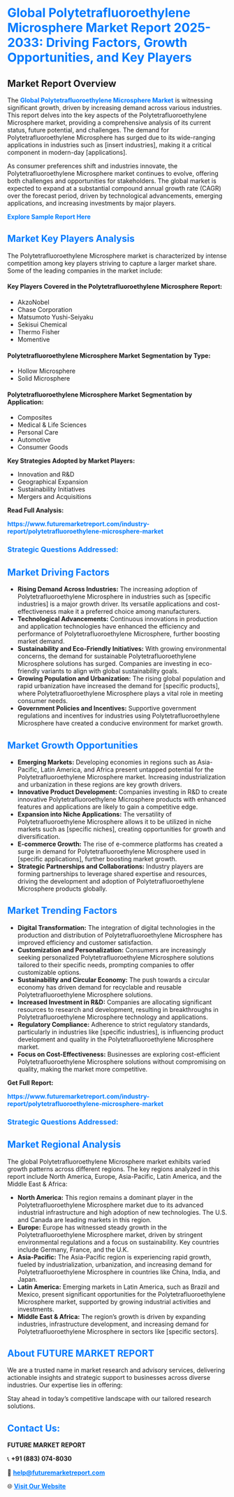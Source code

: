 <h1 style="color: #007BFF;">Global Polytetrafluoroethylene Microsphere Market Report 2025-2033: Driving Factors, Growth Opportunities, and Key Players</h1>

<section id="overview">
<h2>Market Report Overview</h2>
<p>The <a href="https://www.futuremarketreport.com/industry-report/polytetrafluoroethylene-microsphere-market" style="color: #007BFF; text-decoration: none;"><strong>Global Polytetrafluoroethylene Microsphere Market</strong></a> is witnessing significant growth, driven by increasing demand across various industries. This report delves into the key aspects of the Polytetrafluoroethylene Microsphere market, providing a comprehensive analysis of its current status, future potential, and challenges. The demand for Polytetrafluoroethylene Microsphere has surged due to its wide-ranging applications in industries such as [insert industries], making it a critical component in modern-day [applications].</p>
<p>As consumer preferences shift and industries innovate, the Polytetrafluoroethylene Microsphere market continues to evolve, offering both challenges and opportunities for stakeholders. The global market is expected to expand at a substantial compound annual growth rate (CAGR) over the forecast period, driven by technological advancements, emerging applications, and increasing investments by major players.</p>
</section>

<section id="overview">
<p><a href="https://www.futuremarketreport.com/request-sample/reportId=114515" style="color: #007BFF; text-decoration: none;"><strong>Explore Sample Report Here</strong></a></p>
</section>

<section id="key-players">
<h2 style="color: #007BFF;">Market Key Players Analysis</h2>
<p>The Polytetrafluoroethylene Microsphere market is characterized by intense competition among key players striving to capture a larger market share. Some of the leading companies in the market include:</p>
<h4>Key Players Covered in the Polytetrafluoroethylene Microsphere Report:</h4>
<ul><li>AkzoNobel</li><li>Chase Corporation</li><li>Matsumoto Yushi-Seiyaku</li><li>Sekisui Chemical</li><li>Thermo Fisher</li><li>Momentive</li></ul>
<h4>Polytetrafluoroethylene Microsphere Market Segmentation by Type:</h4>
<ul><li>Hollow Microsphere</li><li>Solid Microsphere</li></ul>

<h4>Polytetrafluoroethylene Microsphere Market Segmentation by Application:</h4>
<ul><li>Composites</li><li>Medical &amp; Life Sciences</li><li>Personal Care</li><li>Automotive</li><li>Consumer Goods</li></ul>
<p><strong>Key Strategies Adopted by Market Players:</strong></p>
<ul>
<li>Innovation and R&D</li>
<li>Geographical Expansion</li>
<li>Sustainability Initiatives</li>
<li>Mergers and Acquisitions</li>
</ul>
</section>

<section>
<p><strong>Read Full Analysis: </strong></p><a href="https://www.futuremarketreport.com/industry-report/polytetrafluoroethylene-microsphere-market" style="color: #007BFF; text-decoration: none;"><strong>https://www.futuremarketreport.com/industry-report/polytetrafluoroethylene-microsphere-market</strong></a>
<h3 style="color: #007BFF;">Strategic Questions Addressed:</h3>
</section>

<section id="driving-factors">
<h2 style="color: #007BFF;">Market Driving Factors</h2>
<ul>
<li><strong>Rising Demand Across Industries:</strong> The increasing adoption of Polytetrafluoroethylene Microsphere in industries such as [specific industries] is a major growth driver. Its versatile applications and cost-effectiveness make it a preferred choice among manufacturers.</li>
<li><strong>Technological Advancements:</strong> Continuous innovations in production and application technologies have enhanced the efficiency and performance of Polytetrafluoroethylene Microsphere, further boosting market demand.</li>
<li><strong>Sustainability and Eco-Friendly Initiatives:</strong> With growing environmental concerns, the demand for sustainable Polytetrafluoroethylene Microsphere solutions has surged. Companies are investing in eco-friendly variants to align with global sustainability goals.</li>
<li><strong>Growing Population and Urbanization:</strong> The rising global population and rapid urbanization have increased the demand for [specific products], where Polytetrafluoroethylene Microsphere plays a vital role in meeting consumer needs.</li>
<li><strong>Government Policies and Incentives:</strong> Supportive government regulations and incentives for industries using Polytetrafluoroethylene Microsphere have created a conducive environment for market growth.</li>
</ul>
</section>

<section id="growth-opportunities">
<h2 style="color: #007BFF;">Market Growth Opportunities</h2>
<ul>
<li><strong>Emerging Markets:</strong> Developing economies in regions such as Asia-Pacific, Latin America, and Africa present untapped potential for the Polytetrafluoroethylene Microsphere market. Increasing industrialization and urbanization in these regions are key growth drivers.</li>
<li><strong>Innovative Product Development:</strong> Companies investing in R&D to create innovative Polytetrafluoroethylene Microsphere products with enhanced features and applications are likely to gain a competitive edge.</li>
<li><strong>Expansion into Niche Applications:</strong> The versatility of Polytetrafluoroethylene Microsphere allows it to be utilized in niche markets such as [specific niches], creating opportunities for growth and diversification.</li>
<li><strong>E-commerce Growth:</strong> The rise of e-commerce platforms has created a surge in demand for Polytetrafluoroethylene Microsphere used in [specific applications], further boosting market growth.</li>
<li><strong>Strategic Partnerships and Collaborations:</strong> Industry players are forming partnerships to leverage shared expertise and resources, driving the development and adoption of Polytetrafluoroethylene Microsphere products globally.</li>
</ul>
</section>

<section id="trending-factors">
<h2 style="color: #007BFF;">Market Trending Factors</h2>
<ul>
<li><strong>Digital Transformation:</strong> The integration of digital technologies in the production and distribution of Polytetrafluoroethylene Microsphere has improved efficiency and customer satisfaction.</li>
<li><strong>Customization and Personalization:</strong> Consumers are increasingly seeking personalized Polytetrafluoroethylene Microsphere solutions tailored to their specific needs, prompting companies to offer customizable options.</li>
<li><strong>Sustainability and Circular Economy:</strong> The push towards a circular economy has driven demand for recyclable and reusable Polytetrafluoroethylene Microsphere solutions.</li>
<li><strong>Increased Investment in R&D:</strong> Companies are allocating significant resources to research and development, resulting in breakthroughs in Polytetrafluoroethylene Microsphere technology and applications.</li>
<li><strong>Regulatory Compliance:</strong> Adherence to strict regulatory standards, particularly in industries like [specific industries], is influencing product development and quality in the Polytetrafluoroethylene Microsphere market.</li>
<li><strong>Focus on Cost-Effectiveness:</strong> Businesses are exploring cost-efficient Polytetrafluoroethylene Microsphere solutions without compromising on quality, making the market more competitive.</li>
</ul>
</section>

<section>
<p><strong>Get Full Report: </strong></p><a href="https://www.futuremarketreport.com/industry-report/polytetrafluoroethylene-microsphere-market" style="color: #007BFF; text-decoration: none;"><strong>https://www.futuremarketreport.com/industry-report/polytetrafluoroethylene-microsphere-market</strong></a>
<h3 style="color: #007BFF;">Strategic Questions Addressed:</h3>
</section>


<section id="regional-analysis">
<h2 style="color: #007BFF;">Market Regional Analysis</h2>
<p>The global Polytetrafluoroethylene Microsphere market exhibits varied growth patterns across different regions. The key regions analyzed in this report include North America, Europe, Asia-Pacific, Latin America, and the Middle East & Africa:</p>
<ul>
<li><strong>North America:</strong> This region remains a dominant player in the Polytetrafluoroethylene Microsphere market due to its advanced industrial infrastructure and high adoption of new technologies. The U.S. and Canada are leading markets in this region.</li>
<li><strong>Europe:</strong> Europe has witnessed steady growth in the Polytetrafluoroethylene Microsphere market, driven by stringent environmental regulations and a focus on sustainability. Key countries include Germany, France, and the U.K.</li>
<li><strong>Asia-Pacific:</strong> The Asia-Pacific region is experiencing rapid growth, fueled by industrialization, urbanization, and increasing demand for Polytetrafluoroethylene Microsphere in countries like China, India, and Japan.</li>
<li><strong>Latin America:</strong> Emerging markets in Latin America, such as Brazil and Mexico, present significant opportunities for the Polytetrafluoroethylene Microsphere market, supported by growing industrial activities and investments.</li>
<li><strong>Middle East & Africa:</strong> The region’s growth is driven by expanding industries, infrastructure development, and increasing demand for Polytetrafluoroethylene Microsphere in sectors like [specific sectors].</li>
</ul>
</section>

<footer>
<h2 style="color: #007BFF;">About FUTURE MARKET REPORT</h2>
<p>We are a trusted name in market research and advisory services, delivering actionable insights and strategic support to businesses across diverse industries. Our expertise lies in offering:</p>

<p>Stay ahead in today’s competitive landscape with our tailored research solutions.</p>

<h2 style="color: #007BFF;">Contact Us:</h2>
<p><strong>FUTURE MARKET REPORT</strong></p>
<p>📞 <strong>+91 (883) 074-8030</strong></p>
<p>📧 <strong><a href="mailto:help@futuremarketreport.com" style="color: #007BFF;">help@futuremarketreport.com</a></strong></p>
<p>🌐 <strong><a href="https://www.futuremarketreport.com/" style="color: #007BFF;">Visit Our Website</a></strong></p>
</footer>